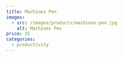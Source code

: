 ```yaml
---
title: Machines Pen
images:
  - src: /images/products/machines-pen.jpg
    alt: Machines Pen
price: 35
categories:
  - productivity
---
```


